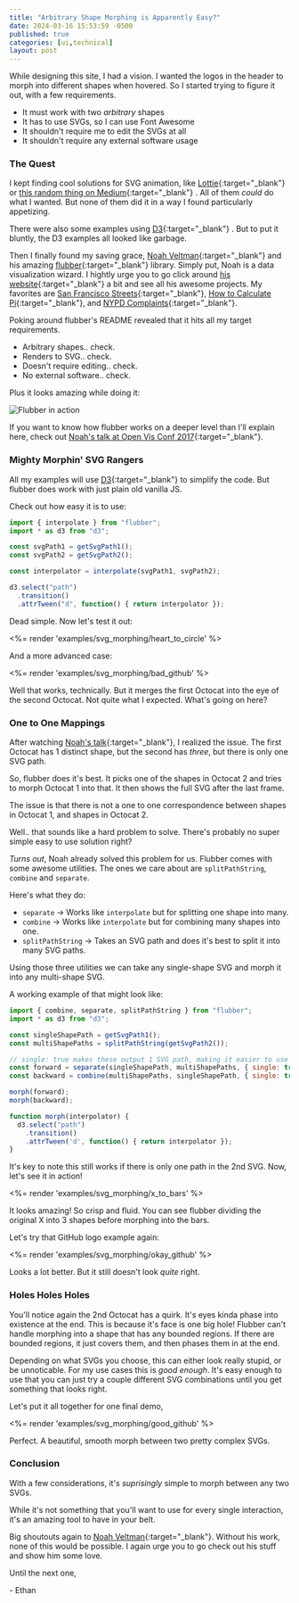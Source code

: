 ```yaml
---
title: "Arbitrary Shape Morphing is Apparently Easy?"
date: 2024-03-16 15:53:59 -0500
published: true
categories: [ui,technical]
layout: post
---
```


While designing this site, I had a vision. I wanted the logos in the header to morph into different shapes when hovered.
So I started trying to figure it out, with a few requirements.

- It must work with two _arbitrary_ shapes
- It has to use SVGs, so I can use Font Awesome
- It shouldn't require me to edit the SVGs at all
- It shouldn't require any external software usage

### The Quest

I kept finding cool solutions for SVG animation, like [Lottie](https://airbnb.design/lottie/){:target="_blank"}
or [this random thing on Medium](https://codeburst.io/svg-morphing-the-easy-way-and-the-hard-way-c117a620b65f){:target="_blank"}
. All of them _could_ do what I wanted. But none of them did it in a way I found particularly
appetizing.

There were also some examples using [D3](https://d3js.org/){:target="_blank"}
. But to put it bluntly, the D3 examples all looked like garbage.

Then I finally found my saving grace, [Noah Veltman](https://noahveltman.com/){:target="_blank"} and his amazing [flubber](https://github.com/veltman/flubber){:target="_blank"} library.
Simply put, Noah is a data visualization wizard. I hightly urge you to go click around [his website](https://noahveltman.com/){:target="_blank"} a bit and see all his awesome projects. My favorites are [San Francisco Streets](http://sfstreets.noahveltman.com/){:target="_blank"}, [How to Calculate Pi](https://noahveltman.com/pi/){:target="_blank"}, and
[NYPD Complaints](https://project.wnyc.org/ccrb/){:target="_blank"}.

Poking around flubber's README revealed that it hits all my target requirements.

- Arbitrary shapes.. check.
- Renders to SVG.. check.
- Doesn't require editing.. check.
- No external software.. check.

Plus it looks amazing while doing it:

![Flubber in action](https://user-images.githubusercontent.com/2120446/27014160-e0ce7c04-4ea7-11e7-8da4-5dde839290eb.gif)

If you want to know how flubber works on a deeper level than I'll explain here, check out [Noah's talk at Open Vis Conf 2017](https://youtu.be/PLc1y-gim_0?si=FeYNHoUuRmCvzbVH){:target="_blank"}.

### Mighty Morphin' SVG Rangers
All my examples will use [D3](https://d3js.org/){:target="_blank"} to simplify the code. But flubber does work with just
plain old vanilla JS.

Check out how easy it is to use:

```javascript
import { interpolate } from "flubber";
import * as d3 from "d3";

const svgPath1 = getSvgPath1();
const svgPath2 = getSvgPath2();

const interpolator = interpolate(svgPath1, svgPath2);

d3.select("path")
  .transition()
  .attrTween("d", function() { return interpolator });
```

Dead simple. Now let's test it out:

<%= render 'examples/svg_morphing/heart_to_circle' %>

And a more advanced case:

<%= render 'examples/svg_morphing/bad_github' %>

Well that works, technically. But it merges the first Octocat into the eye of the second Octocat. Not quite what I expected. What's going on here?

### One to One Mappings

After watching [Noah's talk](https://youtu.be/PLc1y-gim_0?si=FeYNHoUuRmCvzbVH){:target="_blank"}, I realized the issue.
The first Octocat has 1 distinct shape, but the second has _three_, but there is only one SVG path.

So, flubber does it's best. It picks one of the shapes in Octocat 2 and tries to morph Octocat 1 into that. It then shows
the full SVG after the last frame.

The issue is that there is not a one to one correspondence between shapes in Octocat 1, and shapes in Octocat 2.

Well.. that sounds like a hard problem to solve. There's probably no super simple easy to use solution right?

_Turns out_, Noah already solved this problem for us. Flubber comes with some awesome utilities. The ones we care about are `splitPathString`, `combine` and `separate`.

Here's what they do:
- `separate` -> Works like `interpolate` but for splitting one shape into many.
- `combine` -> Works like `interpolate` but for combining many shapes into one.
- `splitPathString` -> Takes an SVG path and does it's best to split it into many SVG paths.

Using those three utilities we can take any single-shape SVG and morph it into any multi-shape SVG.

A working example of that might look like:

```javascript
import { combine, separate, splitPathString } from "flubber";
import * as d3 from "d3";

const singleShapePath = getSvgPath1();
const multiShapePaths = splitPathString(getSvgPath2());

// single: true makes these output 1 SVG path, making it easier to use
const forward = separate(singleShapePath, multiShapePaths, { single: true });
const backward = combine(multiShapePaths, singleShapePath, { single: true });

morph(forward);
morph(backward);

function morph(interpolator) {
  d3.select("path")
    .transition()
    .attrTween('d', function() { return interpolator });
}
```

It's key to note this still works if there is only one path in the 2nd SVG. Now, let's see it in action!

<%= render 'examples/svg_morphing/x_to_bars' %>

It looks amazing! So crisp and fluid. You can see flubber dividing the original X into 3 shapes before morphing
into the bars.

Let's try that GitHub logo example again:

<%= render 'examples/svg_morphing/okay_github' %>

Looks a lot better. But it still doesn't look _quite_ right.

### Holes Holes Holes

You'll notice again the 2nd Octocat has a quirk. It's eyes kinda phase into existence at the end.
This is because it's face is one big hole! Flubber can't handle morphing into a shape that has any
bounded regions. If there are bounded regions, it just covers them, and then phases them in at the end.

Depending on what SVGs you choose, this can either look really stupid, or be unnoticable. For my use cases
this is _good enough_. It's easy enough to use that you can just try a couple different SVG combinations
until you get something that looks right.

Let's put it all together for one final demo,

<%= render 'examples/svg_morphing/good_github' %>

Perfect. A beautiful, smooth morph between two pretty complex SVGs.

### Conclusion

With a few considerations, it's _suprisingly_ simple to morph between any two SVGs.

While it's not something that you'll want to use for every single interaction, it's an amazing tool
to have in your belt.

Big shoutouts again to [Noah Veltman](https://noahveltman.com/){:target="_blank"}. Without his work, none of this would be possible.
I again urge you to go check out his stuff and show him some love.

Until the next one,

\- Ethan
